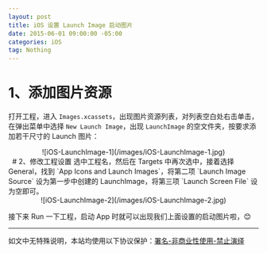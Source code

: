 ```yaml
---
layout: post
title: iOS 设置 Launch Image 启动图片 
date: 2015-06-01 09:00:00 -05:00
categories: iOS
tag: Nothing
---
```


# 1、添加图片资源
打开工程，进入 `Images.xcassets`，出现图片资源列表，对列表空白处右击单击，在弹出菜单中选择 `New Launch Image`，出现 `LaunchImage` 的空文件夹，按要求添加若干尺寸的 Launch 图片：

<center>
![iOS-LaunchImage-1](/images/iOS-LaunchImage-1.jpg)
</center>
 
# 2、修改工程设置
选中工程名，然后在 Targets 中再次选中，接着选择 General，找到 `App Icons and Launch Images`，将第二项 `Launch Image Source` 设为第一步中创建的 LaunchImage，将第三项 `Launch Screen File` 设为空即可。

<center>
![iOS-LaunchImage-2](/images/iOS-LaunchImage-2.jpg)
</center>

接下来 Run 一下工程，启动 App 时就可以出现我们上面设置的启动图片啦，😊

---
如文中无特殊说明，本站均使用以下协议保护：[署名-非商业性使用-禁止演绎](http://creativecommons.org/licenses/by-nc-nd/3.0/cn/)
